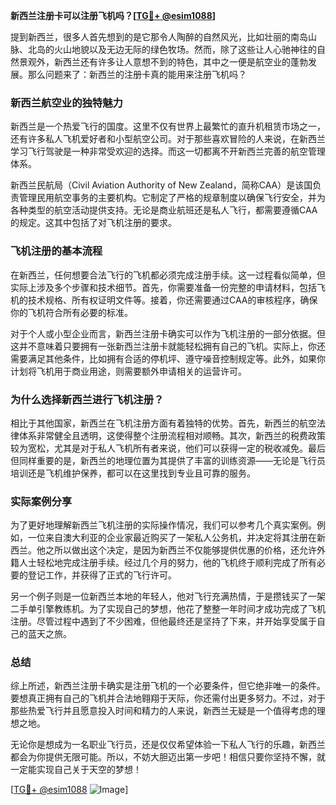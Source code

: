 **新西兰注册卡可以注册飞机吗？[[TG💪+ @esim1088](https://t.me/s/esim1088)]**

提到新西兰，很多人首先想到的是它那令人陶醉的自然风光，比如壮丽的南岛山脉、北岛的火山地貌以及无边无际的绿色牧场。然而，除了这些让人心驰神往的自然景观外，新西兰还有许多让人意想不到的特色，其中之一便是航空业的蓬勃发展。那么问题来了：新西兰的注册卡真的能用来注册飞机吗？

### 新西兰航空业的独特魅力

新西兰是一个热爱飞行的国度。这里不仅有世界上最繁忙的直升机租赁市场之一，还有许多私人飞机爱好者和小型航空公司。对于那些喜欢冒险的人来说，在新西兰学习飞行驾驶是一种非常受欢迎的选择。而这一切都离不开新西兰完善的航空管理体系。

新西兰民航局（Civil Aviation Authority of New Zealand，简称CAA）是该国负责管理民用航空事务的主要机构。它制定了严格的规章制度以确保飞行安全，并为各种类型的航空活动提供支持。无论是商业航班还是私人飞行，都需要遵循CAA的规定。这其中包括了对飞机注册的要求。

### 飞机注册的基本流程

在新西兰，任何想要合法飞行的飞机都必须完成注册手续。这一过程看似简单，但实际上涉及多个步骤和技术细节。首先，你需要准备一份完整的申请材料，包括飞机的技术规格、所有权证明文件等。接着，你还需要通过CAA的审核程序，确保你的飞机符合所有必要的标准。

对于个人或小型企业而言，新西兰注册卡确实可以作为飞机注册的一部分依据。但这并不意味着只要拥有一张新西兰注册卡就能轻松拥有自己的飞机。实际上，你还需要满足其他条件，比如拥有合适的停机坪、遵守噪音控制规定等。此外，如果你计划将飞机用于商业用途，则需要额外申请相关的运营许可。

### 为什么选择新西兰进行飞机注册？

相比于其他国家，新西兰在飞机注册方面有着独特的优势。首先，新西兰的航空法律体系非常健全且透明，这使得整个注册流程相对顺畅。其次，新西兰的税费政策较为宽松，尤其是对于私人飞机所有者来说，他们可以获得一定的税收减免。最后但同样重要的是，新西兰的地理位置为其提供了丰富的训练资源——无论是飞行员培训还是飞机维护保养，都可以在这里找到专业且可靠的服务。

### 实际案例分享

为了更好地理解新西兰飞机注册的实际操作情况，我们可以参考几个真实案例。例如，一位来自澳大利亚的企业家最近购买了一架私人公务机，并决定将其注册在新西兰。他之所以做出这个决定，是因为新西兰不仅能够提供优惠的价格，还允许外籍人士轻松地完成注册手续。经过几个月的努力，他的飞机终于顺利完成了所有必要的登记工作，并获得了正式的飞行许可。

另一个例子则是一位新西兰本地的年轻人，他对飞行充满热情，于是攒钱买了一架二手单引擎教练机。为了实现自己的梦想，他花了整整一年时间才成功完成了飞机注册。尽管过程中遇到了不少困难，但他最终还是坚持了下来，并开始享受属于自己的蓝天之旅。

### 总结

综上所述，新西兰注册卡确实是注册飞机的一个必要条件，但它绝非唯一的条件。要想真正拥有自己的飞机并合法地翱翔于天际，你还需付出更多努力。不过，对于那些热爱飞行并且愿意投入时间和精力的人来说，新西兰无疑是一个值得考虑的理想之地。

无论你是想成为一名职业飞行员，还是仅仅希望体验一下私人飞行的乐趣，新西兰都会为你提供无限可能。所以，不妨大胆迈出第一步吧！相信只要你坚持不懈，就一定能实现自己关于天空的梦想！

[[TG💪+ @esim1088](https://t.me/s/esim1088) ![Image](https://i.postimg.cc/4NQfJmqS/Snipaste-2025-05-13-00-14-12.png)]
